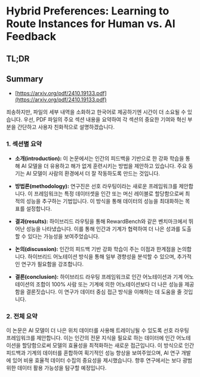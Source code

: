 # Hybrid Preferences: Learning to Route Instances for Human vs. AI Feedback
## TL;DR
## Summary
- [https://arxiv.org/pdf/2410.19133.pdf](https://arxiv.org/pdf/2410.19133.pdf)

죄송하지만, 파일의 세부 내역을 소화하고 한국어로 제공하기엔 시간이 더 소요될 수 있습니다. 우선, PDF 파일의 주요 섹션 내용을 요약하여 각 섹션의 중요한 기여와 혁신 부분을 간단하고 사용자 친화적으로 설명하겠습니다.

### 1. 섹션별 요약

- **소개(introduction):**
  이 논문에서는 인간의 피드백을 기반으로 한 강화 학습을 통해 AI 모델을 더 유용하고 해가 없게 훈련시키는 방법을 제안하고 있습니다. 주요 동기는 AI 모델이 사람의 환경에서 더 잘 작동하도록 만드는 것입니다.

- **방법론(methodology):**
  연구진은 선호 라우팅이라는 새로운 프레임워크를 제안합니다. 이 프레임워크는 특정 데이터셋을 인간 또는 머신 레이블로 할당함으로써 최적의 성능을 추구하는 기법입니다. 이 방식을 통해 데이터의 성능을 최대화하는 목표를 설정합니다.

- **결과(results):**
  하이브리드 라우팅을 통해 RewardBench와 같은 벤치마크에서 뛰어난 성능을 나타냈습니다. 이를 통해 인간과 기계가 협력하여 더 나은 성과를 도출할 수 있다는 가능성을 보여주었습니다.

- **논의(discussion):**
  인간의 피드백 기반 강화 학습이 주는 이점과 한계점을 논의합니다. 하이브리드 어노테이션 방식을 통해 일부 경향성을 분석할 수 있으며, 추가적인 연구가 필요함을 강조합니다.

- **결론(conclusion):**
  하이브리드 라우팅 프레임워크로 인간 어노테이션과 기계 어노테이션의 조합이 100% 사람 또는 기계에 의한 어노테이션보다 더 나은 성능을 제공함을 결론짓습니다. 이 연구가 데이터 중심 접근 방식을 이해하는 데 도움을 줄 것입니다.

### 2. 전체 요약

이 논문은 AI 모델이 더 나은 위치 데이터를 사용해 트레이닝될 수 있도록 선호 라우팅 프레임워크를 제안합니다. 이는 인간의 전문 지식을 필요로 하는 데이터에 인간 어노테이션을 할당함으로써 모델의 효율성을 최적화하는 새로운 접근입니다. 이 방식으로 인간 피드백과 기계의 데이터를 혼합하여 획기적인 성능 향상을 보여주었으며, AI 연구 개발에 있어 비용 효율적 데이터 수집의 중요성을 제시했습니다. 향후 연구에서는 보다 광범위한 데이터 활용 가능성을 탐구할 예정입니다.